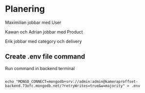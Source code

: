 # Planering

Maximilian jobbar med User

Kawan och Adrian jobbar med Product

Erik jobbar med category och delivery


## Create .env file command
Run command in backend terminal
```

echo "MONGO_CONNECT=mongodb+srv://admin:admin@kameraproffset-backend.73ofc.mongodb.net/?retryWrites=true&w=majority" > .env

```